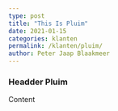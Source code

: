 ```yaml
---
type: post
title: "This Is Pluim"
date: 2021-01-15
categories: klanten
permalink: /klanten/pluim/
author: Peter Jaap Blaakmeer
---
```

### Headder Pluim

Content